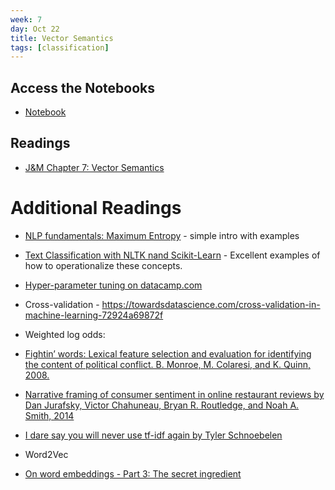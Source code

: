 ```yaml
---
week: 7
day: Oct 22
title: Vector Semantics
tags: [classification]
---
```


## Access the Notebooks

- [Notebook](https://mybinder.org/v2/gh/anyl580/lectures/master?urlpath=notebooks/7-vector-semantics/Semantic-vectorization.ipynb.ipynb)

## Readings

- [J&M Chapter 7: Vector Semantics
](https://web.stanford.edu/~jurafsky/slp3/6.pdf)

# Additional Readings

- [NLP fundamentals: Maximum Entropy](https://nadesnotes.wordpress.com/2016/09/05/natural-language-processing-nlp-fundamentals-maximum-entropy-maxent/) - simple intro with examples
- [Text Classification with NLTK nand Scikit-Learn](https://bbengfort.github.io/tutorials/2016/05/19/text-classification-nltk-sckit-learn.html) - Excellent examples of how to operationalize these concepts.
- [Hyper-parameter tuning on datacamp.com](https://www.datacamp.com/community/tutorials/parameter-optimization-machine-learning-models)
- Cross-validation - https://towardsdatascience.com/cross-validation-in-machine-learning-72924a69872f

- Weighted log odds:
 - [Fightin’ words: Lexical feature selection and evaluation for identifying the content of political conflict. B. Monroe, M. Colaresi, and K. Quinn, 2008.](https://firstmonday.org/ojs/index.php/fm/article/view/4944/3863)
 - [Narrative framing of consumer sentiment in online restaurant reviews by Dan Jurafsky, Victor Chahuneau, Bryan R. Routledge, and Noah A. Smith, 2014](https://firstmonday.org/ojs/index.php/fm/article/view/4944/3863)
 - [I dare say you will never use tf-idf again by Tyler Schnoebelen](https://medium.com/@TSchnoebelen/i-dare-say-you-will-never-use-tf-idf-again-4918408b2310)
 - Word2Vec
  - [On word embeddings - Part 3: The secret ingredient](http://ruder.io/secret-word2vec/)


